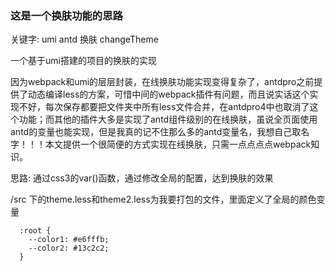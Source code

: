 ### 这是一个换肤功能的思路
关键字: umi antd 换肤 changeTheme

一个基于umi搭建的项目的换肤的实现

因为webpack和umi的层层封装，在线换肤功能实现变得复杂了，antdpro之前提供了动态编译less的方案，可惜中间的webpack插件有问题，而且说实话这个实现不好，每次保存都要把文件夹中所有less文件合并，在antdpro4中也取消了这个功能；而其他的插件大多是实现了antd组件级别的在线换肤，虽说全页面使用antd的变量也能实现，但是我真的记不住那么多的antd变量名，我想自己取名字！！！本文提供一个很简便的方式实现在线换肤，只需一点点点点webpack知识。

思路: 
   通过css3的var()函数，通过修改全局的配置，达到换肤的效果

/src
下的theme.less和theme2.less为我要打包的文件，里面定义了全局的颜色变量
```
  :root {
    --color1: #e6fffb;
    --color2: #13c2c2;
  }
```

